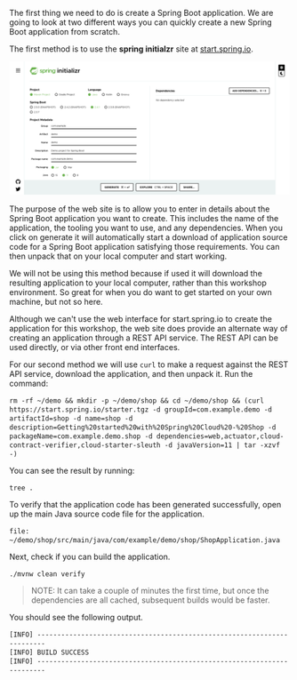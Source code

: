 The first thing we need to do is create a Spring Boot application. We are going to look at two different ways you can quickly create a new Spring Boot application from scratch.

The first method is to use the **spring initialzr** site at [start.spring.io](https://start.spring.io/).

![](spring-initializr-web-site.png)

The purpose of the web site is to allow you to enter in details about the Spring Boot application you want to create. This includes the name of the application, the tooling you want to use, and any dependencies. When you click on generate it will automatically start a download of application source code for a Spring Boot application satisfying those requirements. You can then unpack that on your local computer and start working.

We will not be using this method because if used it will download the resulting application to your local computer, rather than this workshop environment. So great for when you do want to get started on your own machine, but not so here.

Although we can't use the web interface for start.spring.io to create the application for this workshop, the web site does provide an alternate way of creating an application through a REST API service. The REST API can be used directly, or via other front end interfaces.

For our second method we will use `curl` to make a request against the REST API service, download the application, and then unpack it. Run the command:

```execute
rm -rf ~/demo && mkdir -p ~/demo/shop && cd ~/demo/shop && (curl https://start.spring.io/starter.tgz -d groupId=com.example.demo -d artifactId=shop -d name=shop -d description=Getting%20started%20with%20Spring%20Cloud%20-%20Shop -d packageName=com.example.demo.shop -d dependencies=web,actuator,cloud-contract-verifier,cloud-starter-sleuth -d javaVersion=11 | tar -xzvf -)
```

You can see the result by running:

```execute
tree .
```

To verify that the application code has been generated successfully, open up the main Java source code file for the application.

```editor:open-file
file: ~/demo/shop/src/main/java/com/example/demo/shop/ShopApplication.java
```

Next, check if you can build the application.

```execute
./mvnw clean verify
```

> NOTE: It can take a couple of minutes the first time, but once the dependencies are all cached, subsequent builds would be faster.

You should see the following output.

```
[INFO] ------------------------------------------------------------------------
[INFO] BUILD SUCCESS
[INFO] ------------------------------------------------------------------------
```